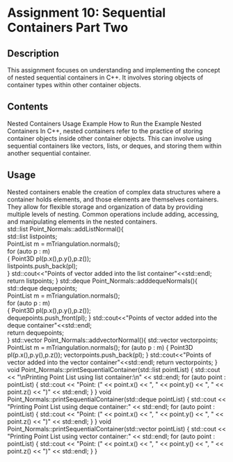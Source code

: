 # Assignment 10: Sequential Containers Part Two
## **Description**
This assignment focuses on understanding and implementing the concept of nested sequential containers in C++. 
It involves storing objects of container types within other container objects.

## **Contents**
Nested Containers
Usage
Example
How to Run the Example
Nested Containers
In C++, nested containers refer to the practice of storing container objects inside other container objects. This can involve using sequential containers like vectors, lists, or deques, and storing them within another sequential container.

## **Usage**
Nested containers enable the creation of complex data structures where a container holds elements, and those elements are themselves containers.
They allow for flexible storage and organization of data by providing multiple levels of nesting.
Common operations include adding, accessing, and manipulating elements in the nested containers.<br>
std::list<Point3D> Point_Normals::addListNormal(){<br>
    std::list<Point3D> listpoints;<br>
    PointList m = mTriangulation.normals();<br>
    for (auto p : m)<br>
    {
        Point3D pl(p.x(),p.y(),p.z());<br>
        listpoints.push_back(pl);<br>
    }
    std::cout<<"Points of vector added into the list container"<<std::endl;<br>
    return listpoints;
}
std::deque<Point3D> Point_Normals::adddequeNormals(){<br>
    std::deque<Point3D> dequepoints;<br>
    PointList m = mTriangulation.normals();<br>
    for (auto p : m)<br>
    {
        Point3D pl(p.x(),p.y(),p.z());<br>
        dequepoints.push_front(pl);
    }
    std::cout<<"Points of vector added into the deque container"<<std::endl;<br>
    return dequepoints;<br>
}
std::vector<Point3D> Point_Normals::addvectorNormal(){
    std::vector<Point3D> vectorpoints;
    PointList m = mTriangulation.normals();
    for (auto p : m)
    {
        Point3D pl(p.x(),p.y(),p.z());
        vectorpoints.push_back(pl);
    }
    std::cout<<"Points of vector added into the vector container"<<std::endl;
    return vectorpoints;
}
void Point_Normals::printSequentialContainer(std::list<Point3D> pointList) {
    std::cout << "\nPrinting Point List using list container:\n" << std::endl;
    for (auto point : pointList) {
        std::cout << "Point: (" << point.x() << ", " << point.y() << ", " << point.z() << ")" << std::endl;
    }
}
void Point_Normals::printSequentialContainer(std::deque<Point3D> pointList) {
    std::cout << "Printing Point List using deque container:" << std::endl;
    for (auto point : pointList) {
        std::cout << "Point: (" << point.x() << ", " << point.y() << ", " << point.z() << ")" << std::endl;
    }
}
void Point_Normals::printSequentialContainer(std::vector<Point3D> pointList) {
    std::cout << "Printing Point List using vector container:" << std::endl;
    for (auto point : pointList) {
        std::cout << "Point: (" << point.x() << ", " << point.y() << ", " << point.z() << ")" << std::endl;
    }
}

